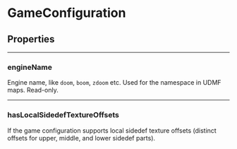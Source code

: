 # GameConfiguration

## Properties

---
### engineName
Engine name, like `doom`, `boom`, `zdoom` etc. Used for the namespace in UDMF maps. Read-only.

---
### hasLocalSidedefTextureOffsets
If the game configuration supports local sidedef texture offsets (distinct offsets for upper, middle, and lower sidedef parts).
